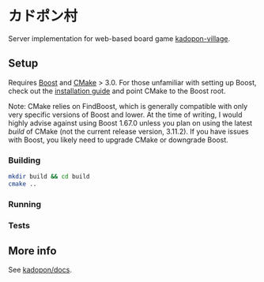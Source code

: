 カドポン村
==========

Server implementation for web-based board game [kadopon-village](https://github.com/parkt2/kadopon-village).

## Setup

Requires [Boost](https://www.boost.org/) and [CMake](https://cmake.org/) > 3.0. For those unfamiliar with setting up Boost, check out the [installation guide](https://theboostcpplibraries.com/introduction-installation) and point CMake to the Boost root.

Note: CMake relies on FindBoost, which is generally compatible with only very specific versions of Boost and lower. At the time of writing, I would highly advise against using Boost 1.67.0 unless you plan on using the latest *build* of CMake (not the current release version, 3.11.2). If you have issues with Boost, you likely need to upgrade CMake or downgrade Boost.

### Building

```sh
mkdir build && cd build
cmake ..
```

### Running

### Tests

## More info
See [kadopon/docs](https://github.com/parkt2/kadopon-village/wiki).
